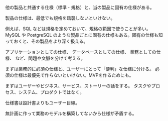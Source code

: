 他の製品と共通する仕様（標準・規格）と、当の製品に固有の仕様がある。

製品の仕様は、最低でも規格を踏襲しないといけない。

例えば、SQL などは規格を定めておいて、規格の範囲で使うことが多い。
MySQL や PostgreSQL のような製品ごとに固有の仕様もある。固有の仕様も知っておくと、その製品をより深く扱える。

アプリケーションとしての仕様、
データベースとしての仕様、
業務としての仕様、
など、問題や文脈を分けて考える。

まずは業務的に必須の仕様と、ユーザーにとって「便利」な仕様に分ける。
必須の仕様は最優先で作らないといけない。MVPを作るためにも。

まずはユーザーやビジネス、サービス、ストーリーの話をする。
タスクやプロセス、システム、プロダクトではなく。

仕様書は設計書よりもユーザー目線。

無計画に作って業務のモデルを構築してないから仕様が矛盾する。
